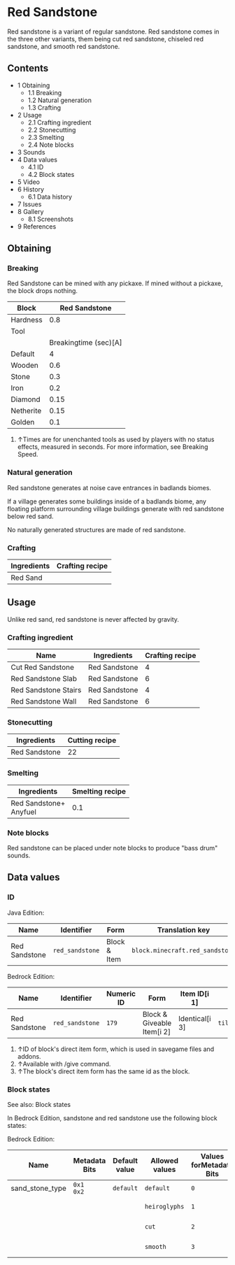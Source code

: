 # Red Sandstone
Red sandstone is a variant of regular sandstone. Red sandstone comes in the three other variants, them being cut red sandstone, chiseled red sandstone, and smooth red sandstone.

## Contents
- 1 Obtaining
	- 1.1 Breaking
	- 1.2 Natural generation
	- 1.3 Crafting
- 2 Usage
	- 2.1 Crafting ingredient
	- 2.2 Stonecutting
	- 2.3 Smelting
	- 2.4 Note blocks
- 3 Sounds
- 4 Data values
	- 4.1 ID
	- 4.2 Block states
- 5 Video
- 6 History
	- 6.1 Data history
- 7 Issues
- 8 Gallery
	- 8.1 Screenshots
- 9 References

## Obtaining
### Breaking
Red Sandstone can be mined with any pickaxe. If mined without a pickaxe, the block drops nothing.

| Block     | Red Sandstone         |
|-----------|-----------------------|
| Hardness  | 0.8                   |
| Tool      |                       |
|           | Breakingtime (sec)[A] |
| Default   | 4                     |
| Wooden    | 0.6                   |
| Stone     | 0.3                   |
| Iron      | 0.2                   |
| Diamond   | 0.15                  |
| Netherite | 0.15                  |
| Golden    | 0.1                   |

1. ↑Times are for unenchanted tools as used by players with no status effects, measured in seconds. For more information, see Breaking Speed.

### Natural generation
Red sandstone generates at noise cave entrances in badlands biomes.

If a village generates some buildings inside of a badlands biome, any floating platform surrounding village buildings generate with red sandstone below red sand.

No naturally generated structures are made of red sandstone.


### Crafting
| Ingredients | Crafting recipe |
|-------------|-----------------|
| Red Sand    |                 |

## Usage
Unlike red sand, red sandstone is never affected by gravity.

### Crafting ingredient
| Name                 | Ingredients   | Crafting recipe |
|----------------------|---------------|-----------------|
| Cut Red Sandstone    | Red Sandstone | 4               |
| Red Sandstone Slab   | Red Sandstone | 6               |
| Red Sandstone Stairs | Red Sandstone | 4               |
| Red Sandstone Wall   | Red Sandstone | 6               |

### Stonecutting
| Ingredients   | Cutting recipe |
|---------------|----------------|
| Red Sandstone | 22             |

### Smelting
| Ingredients                | Smelting recipe |
|----------------------------|-----------------|
| Red Sandstone+<br/>Anyfuel | 0.1             |

### Note blocks
Red sandstone can be placed under note blocks to produce "bass drum" sounds.

## Data values
### ID
Java Edition:

| Name          | Identifier      | Form         | Translation key                 |
|---------------|-----------------|--------------|---------------------------------|
| Red Sandstone | `red_sandstone` | Block & Item | `block.minecraft.red_sandstone` |

Bedrock Edition:

| Name          | Identifier      | Numeric ID | Form                       | Item ID[i 1]   | Translation key                   |
|---------------|-----------------|------------|----------------------------|----------------|-----------------------------------|
| Red Sandstone | `red_sandstone` | `179`      | Block & Giveable Item[i 2] | Identical[i 3] | `tile.red_sandstone.default.name` |

1. ↑ID of block's direct item form, which is used in savegame files and addons.
2. ↑Available with /give command.
3. ↑The block's direct item form has the same id as the block.

### Block states
See also: Block states

In Bedrock Edition, sandstone and red sandstone use the following block states:

Bedrock Edition:

| Name            | Metadata Bits   | Default value | Allowed values | Values forMetadata Bits | Description        |
|-----------------|-----------------|---------------|----------------|-------------------------|--------------------|
| sand_stone_type | `0x1`<br/>`0x2` | `default`     | `default`      | `0`                     | Sandstone          |
|                 |                 |               | `heiroglyphs`  | `1`                     | Chiseled Sandstone |
|                 |                 |               | `cut`          | `2`                     | Cut Sandstone      |
|                 |                 |               | `smooth`       | `3`                     | Smooth Sandstone   |



